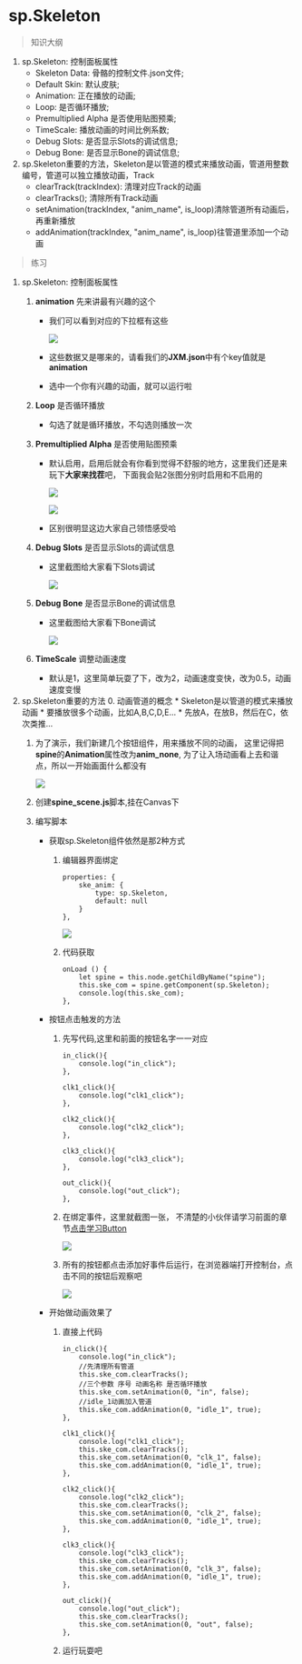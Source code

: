 # sp.Skeleton

> 知识大纲
1. sp.Skeleton: 控制面板属性
    * Skeleton Data: 骨骼的控制文件.json文件;
    * Default Skin: 默认皮肤;
    * Animation:  正在播放的动画;
    * Loop: 是否循环播放;
    * Premultiplied Alpha 是否使用贴图预乘;
    * TimeScale: 播放动画的时间比例系数;
    * Debug Slots: 是否显示Slots的调试信息;
    * Debug Bone: 是否显示Bone的调试信息;
2. sp.Skeleton重要的方法，Skeleton是以管道的模式来播放动画，管道用整数编号，管道可以独立播放动画，Track 
    * clearTrack(trackIndex): 清理对应Track的动画
    * clearTracks(); 清除所有Track动画
    * setAnimation(trackIndex, "anim_name", is_loop)清除管道所有动画后，再重新播放
    * addAnimation(trackIndex, "anim_name", is_loop)往管道里添加一个动画 
    
> 练习
1. sp.Skeleton: 控制面板属性
    1. **animation** 先来讲最有兴趣的这个    
        * 我们可以看到对应的下拉框有这些
            
            ![](./images/animation下拉框.jpg)  
        
        * 这些数据又是哪来的，请看我们的**JXM.json**中有个key值就是**animation**  
        * 选中一个你有兴趣的动画，就可以运行啦
    2. **Loop** 是否循环播放  
        * 勾选了就是循环播放，不勾选则播放一次  
        
    3. **Premultiplied Alpha** 是否使用贴图预乘
        * 默认启用，启用后就会有你看到觉得不舒服的地方，这里我们还是来玩下**大家来找茬**吧，
            下面我会贴2张图分别时启用和不启用的
        
            ![](./images/使用贴图预乘.jpg)
            
            ![](./images/不使用贴图预乘.jpg)    
            
        * 区别很明显这边大家自己领悟感受哈  
    4. **Debug Slots** 是否显示Slots的调试信息
        * 这里截图给大家看下Slots调试
        
            ![](./images/slots调试.jpg)
        
    5. **Debug Bone** 是否显示Bone的调试信息 
        * 这里截图给大家看下Bone调试
        
            ![](./images/bone调试.jpg) 
            
    6. **TimeScale** 调整动画速度
        * 默认是1，这里简单玩耍了下，改为2，动画速度变快，改为0.5，动画速度变慢        
2. sp.Skeleton重要的方法
    0. 动画管道的概念
        * Skeleton是以管道的模式来播放动画
        * 要播放很多个动画，比如A,B,C,D,E...
        * 先放A，在放B，然后在C，依次类推...
    1. 为了演示，我们新建几个按钮组件，用来播放不同的动画，
        这里记得把**spine**的**Animation**属性改为**anim_none**,
        为了让入场动画看上去和谐点，所以一开始画面什么都没有
        
        ![](./images/创建按钮用来播放不同的动画.png)
              
    2. 创建**spine_scene.js**脚本,挂在Canvas下
    
    3. 编写脚本
        * 获取sp.Skeleton组件依然是那2种方式
            1. 编辑器界面绑定
                ```
                properties: {
                    ske_anim: {
                        type: sp.Skeleton,
                        default: null
                    }
                },
                ```
                
                ![](./images/编辑器绑定sp.Skeleton.jpg)
                
            2. 代码获取
                ```
                onLoad () {
                    let spine = this.node.getChildByName("spine");
                    this.ske_com = spine.getComponent(sp.Skeleton);
                    console.log(this.ske_com);
                },
                ```
        * 按钮点击触发的方法
            1. 先写代码,这里和前面的按钮名字一一对应
                ```
                in_click(){
                    console.log("in_click");
                },
            
                clk1_click(){
                    console.log("clk1_click");
                },
            
                clk2_click(){
                    console.log("clk2_click");
                },
            
                clk3_click(){
                    console.log("clk3_click");
                },
            
                out_click(){
                    console.log("out_click");
                },
                ```     
            2. 在绑定事件，这里就截图一张，
                不清楚的小伙伴请学习前面的章节[点击学习Button](../day-008-Button/00-cc.Button使用.md)         
                
                ![](./images/注册按钮点击事件.jpg)
                
            3. 所有的按钮都点击添加好事件后运行，在浏览器端打开控制台，点击不同的按钮后观察吧
            
                ![](./images/调试注册的点击事件.jpg)    
                
        * 开始做动画效果了
            1. 直接上代码
                ```
                in_click(){
                    console.log("in_click");
                    //先清理所有管道
                    this.ske_com.clearTracks();
                    //三个参数 序号 动画名称 是否循环播放
                    this.ske_com.setAnimation(0, "in", false);
                    //idle_1动画加入管道
                    this.ske_com.addAnimation(0, "idle_1", true);
                },
            
                clk1_click(){
                    console.log("clk1_click");
                    this.ske_com.clearTracks();
                    this.ske_com.setAnimation(0, "clk_1", false);
                    this.ske_com.addAnimation(0, "idle_1", true);
                },
            
                clk2_click(){
                    console.log("clk2_click");
                    this.ske_com.clearTracks();
                    this.ske_com.setAnimation(0, "clk_2", false);
                    this.ske_com.addAnimation(0, "idle_1", true);
                },
            
                clk3_click(){
                    console.log("clk3_click");
                    this.ske_com.clearTracks();
                    this.ske_com.setAnimation(0, "clk_3", false);
                    this.ske_com.addAnimation(0, "idle_1", true);
                },
            
                out_click(){
                    console.log("out_click");
                    this.ske_com.clearTracks();
                    this.ske_com.setAnimation(0, "out", false);
                },    
                ```        
            2. 运行玩耍吧    